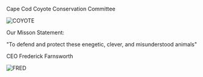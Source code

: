 Cape Cod Coyote Conservation Committee




![COYOTE](https://user-images.githubusercontent.com/76665491/137653151-3937b366-0af7-4d99-b8c3-a28d93f3cd12.jpg)


Our Misson Statement:

"To defend and protect these enegetic, clever, and misunderstood animals"

CEO Frederick Farnsworth


![FRED](https://user-images.githubusercontent.com/76665491/137814671-524bd317-8130-4812-b280-eb16b156ee18.jpg)
